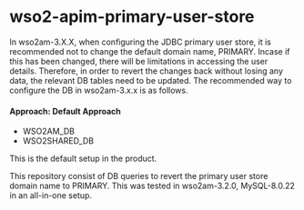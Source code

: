 # wso2-apim-primary-user-store
In wso2am-3.X.X, when configuring the JDBC primary user store, it is recommended not to change the default domain name, PRIMARY. Incase if this has been changed, there will be limitations in accessing the user details. Therefore, in order to revert the changes back without losing any data, the relevant DB tables need to be updated. 
The recommended way to configure the DB in wso2am-3.x.x is as follows.

#### Approach: Default Approach
 - WSO2AM_DB
 - WSO2SHARED_DB

This is the default setup in the product.

This repository consist of DB queries to revert the primary user store domain name to PRIMARY. This was tested in wso2am-3.2.0, MySQL-8.0.22 in an all-in-one setup.
